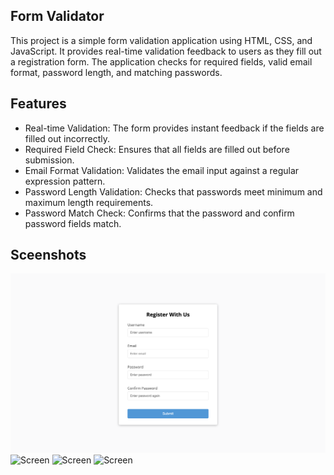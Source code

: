 ## Form Validator
This project is a simple form validation application using HTML, CSS, and JavaScript. It provides real-time validation feedback to users as they fill out a registration form. The application checks for required fields, valid email format, password length, and matching passwords.

## Features
- Real-time Validation: The form provides instant feedback if the fields are filled out incorrectly.
- Required Field Check: Ensures that all fields are filled out before submission.
- Email Format Validation: Validates the email input against a regular expression pattern.
- Password Length Validation: Checks that passwords meet minimum and maximum length requirements.
- Password Match Check: Confirms that the password and confirm password fields match.

## Sceenshots
![Screen](images/screenshot_1.png)
![Screen](imgaes/screenshot_2.png)
![Screen](imgaes/screenshot_3.png)
![Screen](imgaes/screenshot_4.png)
